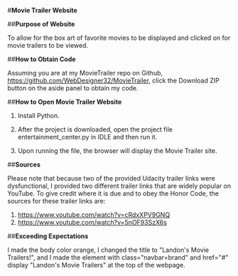 #**Movie Trailer Website**

##**Purpose of Website**

To allow for the box art of favorite movies to be displayed and clicked on for movie trailers to be viewed.

##**How to Obtain Code**

Assuming you are at my MovieTrailer repo on Github, https://github.com/WebDesigner32/MovieTrailer, click the Download ZIP button on the aside panel to obtain my code.

##**How to Open Movie Trailer Website**

1. Install Python.

2. After the project is downloaded, open the project file entertainment_center.py in IDLE and then run it.

3. Upon running the file, the browser will display the Movie Trailer site.

##**Sources**

Please note that because two of the provided Udacity trailer links were dysfunctional, I provided two 
different trailer links that are widely popular on YouTube. To give credit where it is due and to obey 
the Honor Code, the sources for these trailer links are:

1. https://www.youtube.com/watch?v=cRdxXPV9GNQ
2. https://www.youtube.com/watch?v=5nOF93SzX6s

##**Exceeding Expectations**

I made the body color orange, I changed the title to "Landon's Movie Trailers!", and I made the element with class="navbar=brand" and href="#" display "Landon's Movie Trailers" 
at the top of the webpage.

